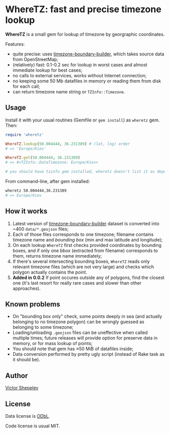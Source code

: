WhereTZ: fast and precise timezone lookup
=========================================

**WhereTZ** is a small gem for lookup of timezone by georgraphic
coordinates.

Features:

* quite precise: uses [timezone-boundary-builder](https://github.com/evansiroky/timezone-boundary-builder), which takes source data from OpenStreetMap;
* (relatively) fast: 0.1-0.2 sec for lookup in worst cases and almost immediate
  lookup for best cases;
* no calls to external services, works without Internet connection;
* no keeping some 50 Mb datafiles in memory or reading them from disk
  for each call;
* can return timezone name string or `TZInfo::Timezone`.

## Usage

Install it with your usual routines (Gemfile or `gem install`) as
`wheretz` gem. Then:

```ruby
require 'wheretz'

WhereTZ.lookup(50.004444, 36.231389) # (lat, lng) order
# => 'Europe/Kiev'

WhereTZ.get(50.004444, 36.231389)
# => #<TZInfo::DataTimezone: Europe/Kiev>

# you should have tzinfo gem installed, wheretz doesn't list it as dependency
```

From command-line, after gem installed:

```bash
wheretz 50.004444,36.231389
# => Europe/Kiev
```

## How it works

1. Latest version of [timezone-boundary-builder](https://github.com/evansiroky/timezone-boundary-builder) dataset is converted into ~400 `data/*.geojson` files;
2. Each of those files corresponds to one timezone; filename contains
  timezone name and _bounding box_ (min and max latitude and longitude);
3. On each lookup `WhereTZ` first checks provided coordinates by bounding
  boxes, and if only one bbox (extracted from filename) corresponds to
  them, returns timezone name immediately;
4. If there's several intersecting bounding boxes, `WhereTZ` reads only
  relevant timezone files (which are not very large) and checks which
  polygon actually contains the point.
5. **Added in 0.0.2** If point occures outside any of polygons, find
  the closest one (it's last resort for really rare cases and slower
  than other approaches).

## Known problems

* On "bounding box only" check, some points deeply in sea (and actually
  belonging to no timezone polygon) can be wrongly guessed as belonging
  to some timezone;
* Loading/unloading `.geojson` files can be uneffective when called
  multiple times; future releases will provide option for preserve
  data in memory, or for mass lookup of points;
* You should note that gem has ≈50 MiB of datafiles inside;
* Data conversion performed by pretty ugly script (instead of Rake task
  as it should be).

## Author

[Victor Shepelev](http://zverok.github.io/)

## License

Data license is [ODbL](https://opendatacommons.org/licenses/odbl/).

Code license is usual MIT.
